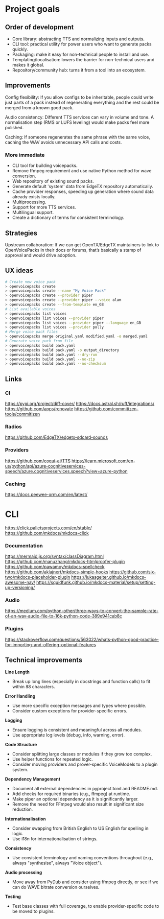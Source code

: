 Project goals
=============

## Order of development

- Core library: abstracting TTS and normalizing inputs and outputs.
- CLI tool: practical utility for power users who want to generate packs quickly.
- Packaging: make it easy for non-technical people to install and use.
- Templating/localisation: lowers the barrier for non-technical users and makes it global.
- Repository/community hub: turns it from a tool into an ecosystem.

## Improvements

Config flexibility: If you allow configs to be inheritable, people could write just parts of a pack instead of regenerating everything and the rest could be merged from a known good pack.

Audio consistency: Different TTS services can vary in volume and tone. A normalisation step (RMS or LUFS leveling) would make packs feel more polished.

Caching: If someone regenerates the same phrase with the same voice, caching the WAV avoids unnecessary API calls and costs.

### More immediate
- CLI tool for building voicepacks.
- Remove ffmpeg requirement and use native Python method for wave conversion.
- Web repository of existing sound packs.
- Generate default 'system' data from EdgeTX repository automatically.
- Cache provider responses, speeding up generation where sound data already exists locally.
- Multiprocessing.
- Support for more TTS services.
- Multilingual support.
- Create a dictionary of terms for consistent terminology.

## Strategies

Upstream collaboration: If we can get OpenTX/EdgeTX maintainers to link to OpenVoicePacks in their docs or forums, that’s basically a stamp of approval and would drive adoption.

## UX ideas

```bash
# Create new voice pack
> openvoicepacks create
> openvoicepacks create --name "My Voice Pack"
> openvoicepacks create --provider piper
> openvoicepacks create --provider piper --voice alan
> openvoicepacks create --from-template en_GB
# List available voices
> openvoicepacks list voices
> openvoicepacks list voices --provider piper
> openvoicepacks list voices --provider piper --language en_GB
> openvoicepacks list voices --provider polly
# Merge voice pack files
> openvoicepacks merge original.yaml modified.yaml -o merged.yaml
# Generate voice pack from file
> openvoicepacks build pack.yaml
> openvoicepacks build pack.yaml -o output_directory
> openvoicepacks build pack.yaml --dry-run
> openvoicepacks build pack.yaml --no-zip
> openvoicepacks build pack.yaml --no-checksum
```

## Links

### CI
https://pypi.org/project/diff-cover/
https://docs.astral.sh/ruff/integrations/
https://github.com/apps/renovate
https://github.com/commitizen-tools/commitizen

### Radios
https://github.com/EdgeTX/edgetx-sdcard-sounds

### Providers
https://github.com/coqui-ai/TTS
https://learn.microsoft.com/en-us/python/api/azure-cognitiveservices-speech/azure.cognitiveservices.speech?view=azure-python

### Caching
https://docs.peewee-orm.com/en/latest/

# CLI
https://click.palletsprojects.com/en/stable/
https://github.com/mkdocs/mkdocs-click

### Documentation
https://mermaid.js.org/syntax/classDiagram.html
https://github.com/manuzhang/mkdocs-htmlproofer-plugin
https://github.com/pawamoy/mkdocs-spellcheck
https://github.com/aklajnert/mkdocs-simple-hooks
https://github.com/six-two/mkdocs-placeholder-plugin
https://lukasgeiter.github.io/mkdocs-awesome-nav/
https://squidfunk.github.io/mkdocs-material/setup/setting-up-versioning/

### Audio
https://medium.com/python-other/three-ways-to-convert-the-sample-rate-of-an-wav-audio-file-to-16k-python-code-389e941cab8c

### Plugins
https://stackoverflow.com/questions/563022/whats-python-good-practice-for-importing-and-offering-optional-features


## Technical improvements

**Line Length**

- Break up long lines (especially in docstrings and function calls) to fit within 88 characters.

**Error Handling**

- Use more specific exception messages and types where possible.
- Consider custom exceptions for provider-specific errors.

**Logging**

- Ensure logging is consistent and meaningful across all modules.
- Use appropriate log levels (debug, info, warning, error).

**Code Structure**

- Consider splitting large classes or modules if they grow too complex.
- Use helper functions for repeated logic.
- Consider moving providers and prover-specific VoiceModels to a plugin system.

**Dependency Management**

- Document all external dependencies in pyproject.toml and README.md.
- Add checks for required binaries (e.g., ffmpeg) at runtime.
- Make piper an optional dependency as it is significantly larger.
- Remove the need for FFmpeg would also result in significant size reduction.

**Internationalisation**

- Consider swapping from British English to US English for spelling in logic.
- Use i18n for internationalisation of strings.

**Consistency**

- Use consistent terminology and naming conventions throughout (e.g., always "synthesise", always "Voice object").

**Audio processing**

- Move away from PyDub and consider using ffmpeg directly, or see if we can do WAVE bitrate conversion ourselves.

**Testing**

- Test base classes with full coverage, to enable provider-specific code to be moved to plugins.
